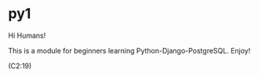 # py1

Hi Humans!

This is a module for beginners learning Python-Django-PostgreSQL. Enjoy!

(C2:19)
